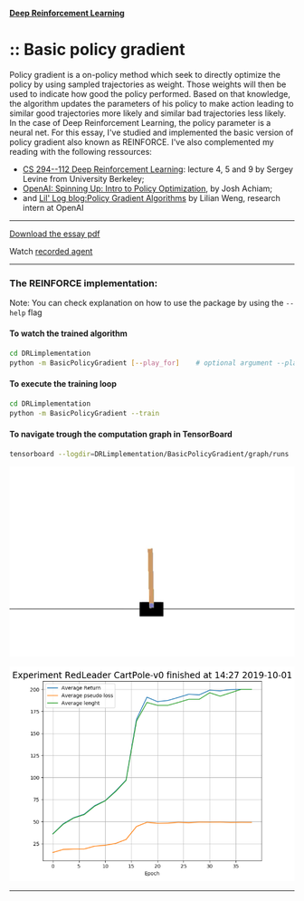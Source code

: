 [**Deep Reinforcement Learning**](https://github.com/RedLeader962/LectureDirigeDRLimplementation/tree/master)

# :: Basic policy gradient
Policy gradient is a on-policy method which seek to directly optimize the policy  by using sampled trajectories as weight. Those weights will then be used to indicate how good the policy performed. Based on that knowledge, the algorithm updates the parameters of his policy to make action leading to similar good trajectories more likely and similar bad trajectories less likely. In the case of Deep Reinforcement Learning, the policy parameter is a neural net. For this essay, I've studied and implemented the basic version of policy gradient also known as REINFORCE. I've also complemented my reading with the following ressources:

- [CS 294--112 Deep Reinforcement Learning](http://rail.eecs.berkeley.edu/deeprlcourse-fa18/): lecture 4, 5 and 9 by Sergey Levine from University Berkeley;
- [OpenAI: Spinning Up: Intro to Policy Optimization](https://spinningup.openai.com/en/latest/spinningup/rl_intro3.html), by Josh Achiam;
- and [Lil' Log blog:Policy Gradient Algorithms](https://lilianweng.github.io/lil-log/2018/04/08/policy-gradient-algorithms.html) by Lilian Weng, research intern at OpenAI

---
[Download the essay pdf](https://github.com/RedLeader962/LectureDirigeDRLimplementation/raw/master/Policy_gradient_LucCoupal_v1-1.pdf) 



Watch [recorded agent](../../video) 

---

### The REINFORCE implementation:
Note: You can check explanation on how to use the package by using the `--help` flag

#### To watch the trained algorithm 

```bash
cd DRLimplementation
python -m BasicPolicyGradient [--play_for]    # optional argument --play_for=max trajectories (default=20) 
```

#### To execute the training loop
```bash
cd DRLimplementation
python -m BasicPolicyGradient --train
```


#### To navigate trough the computation graph in TensorBoard
```bash
tensorboard --logdir=DRLimplementation/BasicPolicyGradient/graph/runs
```

![Trained agent in action](../../video/REINFORCE_agent_cartpole_2.gif)

![Training run](../../video/training_run_3.png)

---

